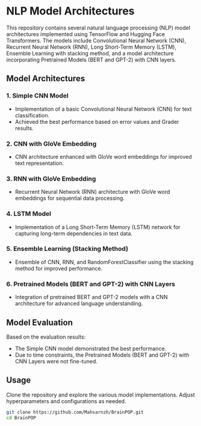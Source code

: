 # NLP Model Architectures

This repository contains several natural language processing (NLP) model architectures implemented using TensorFlow and Hugging Face Transformers. The models include Convolutional Neural Network (CNN), Recurrent Neural Network (RNN), Long Short-Term Memory (LSTM), Ensemble Learning with stacking method, and a model architecture incorporating Pretrained Models (BERT and GPT-2) with CNN layers.

## Model Architectures

### 1. Simple CNN Model
- Implementation of a basic Convolutional Neural Network (CNN) for text classification.
- Achieved the best performance based on error values and Grader results.

### 2. CNN with GloVe Embedding
- CNN architecture enhanced with GloVe word embeddings for improved text representation.

### 3. RNN with GloVe Embedding
- Recurrent Neural Network (RNN) architecture with GloVe word embeddings for sequential data processing.

### 4. LSTM Model
- Implementation of a Long Short-Term Memory (LSTM) network for capturing long-term dependencies in text data.

### 5. Ensemble Learning (Stacking Method)
- Ensemble of CNN, RNN, and RandomForestClassifier using the stacking method for improved performance.

### 6. Pretrained Models (BERT and GPT-2) with CNN Layers
- Integration of pretrained BERT and GPT-2 models with a CNN architecture for advanced language understanding.

## Model Evaluation

Based on the evaluation results:
- The Simple CNN model demonstrated the best performance.
- Due to time constraints, the Pretrained Models (BERT and GPT-2) with CNN Layers were not fine-tuned.

## Usage

Clone the repository and explore the various model implementations. Adjust hyperparameters and configurations as needed.

```bash
git clone https://github.com/Mahsarnzh/BrainPOP.git
cd BrainPOP
